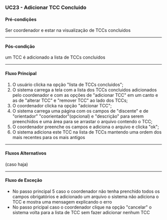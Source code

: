 ### UC23 - Adicionar TCC Concluido

#### Pré-condições
Ser coordenador e estar na visualização de TCCs concluidos

---
#### Pós-condição
um TCC é adicionado a lista de TCCs concluidos

---
#### Fluxo Principal
1. O usuário clicka na opção "lista de TCCs concluidos";
2. O sistema carrega a tela com a lista dos TCCs concluidos adicionados pelo coordenador e com as opções de "adicionar TCC" em um canto e as de "alterar TCC" e "remover TCC" ao lado dos TCCs; 
3. O coordenador clicka na opção  "adcionar TCC";
4. O sistema carrega uma página com os campos de "discente" e de "orientador" "coorientador"(opcional) e "descrição" para serem preenchidos e uma área para se arrastar o arquivo contendo o TCC;
5. O coordenador preenche os campos e adiciona o arquivo e clicka "ok"; 
6. O sistema adiciona este TCC na lista de TCCs mantendo uma ordem dos mais recentes para os mais antigos
--- 
#### Fluxos Alternativos
(caso haja)

---

#### Fluxo de Exceção
- No passo principal 5 caso o coordenador não tenha prenchido todos os campos obrigatórios e adicionado um arquivo o sistema não adiciona o TCC e mostra uma mensagem explicando o erro
- No passo pricipal caso o coordenador clique na opção "cancelar" o sistema volta para a lista de TCC sem fazer adicionar nenhum TCC
